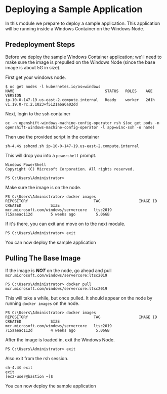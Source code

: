 # Deploying a Sample Application

In this module we prepare to deploy a sample application. This application will be running inside a Windows Container on the Windows Node.

## Predeployment Steps

Before we deploy the sample Windows Container application; we'll need to make sure the image is prepulled on the Windows Node (since the base image is about 5G in size).

First get your windows node.

```shell
$ oc get nodes -l kubernetes.io/os=windows
NAME                                        STATUS   ROLES    AGE    VERSION
ip-10-0-147-19.us-east-2.compute.internal   Ready    worker   2d1h   v1.19.0-rc.2.1023+f5121a6a6a02dd
```

Next, login to the ssh container

```shell
oc -n openshift-windows-machine-config-operator rsh $(oc get pods -n openshift-windows-machine-config-operator -l app=winc-ssh -o name)
```

Then use the provided script in the container

```shell
sh-4.4$ sshcmd.sh ip-10-0-147-19.us-east-2.compute.internal
```

This will drop you into a `powershell` prompt.

```shell
Windows PowerShell
Copyright (C) Microsoft Corporation. All rights reserved.

PS C:\Users\Administrator>
```

Make sure the image is on the node.

```shell
PS C:\Users\Administrator> docker images
REPOSITORY                             TAG                 IMAGE ID            CREATED             SIZE   
mcr.microsoft.com/windows/servercore   ltsc2019            715aaeac112d        5 weeks ago         5.06GB 
```

If it's there, you can exit and move on to the next module.

```shell
PS C:\Users\Administrator> exit
```

You can now deploy the sample application

## Pulling The Base Image

If the image is *__NOT__* on the node, go ahead and pull `mcr.microsoft.com/windows/servercore:ltsc2019` 

```shell
PS C:\Users\Administrator> docker pull mcr.microsoft.com/windows/servercore:ltsc2019
```

This will take a while, but once pulled. It should appear on the node by running `docker images` on the node.

```shell
PS C:\Users\Administrator> docker images
REPOSITORY                             TAG                 IMAGE ID            CREATED             SIZE   
mcr.microsoft.com/windows/servercore   ltsc2019            715aaeac112d        4 weeks ago         5.06GB 
```

After the image is loaded in, exit the Windows Node.

```shell
PS C:\Users\Administrator> exit
```

Also exit from the rsh session.

```shell
sh-4.4$ exit
exit
[ec2-user@bastion ~]$
```

You can now deploy the sample application
